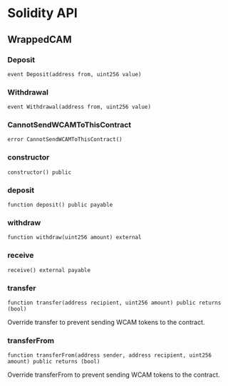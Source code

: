 # Solidity API

## WrappedCAM

### Deposit

```solidity
event Deposit(address from, uint256 value)
```

### Withdrawal

```solidity
event Withdrawal(address from, uint256 value)
```

### CannotSendWCAMToThisContract

```solidity
error CannotSendWCAMToThisContract()
```

### constructor

```solidity
constructor() public
```

### deposit

```solidity
function deposit() public payable
```

### withdraw

```solidity
function withdraw(uint256 amount) external
```

### receive

```solidity
receive() external payable
```

### transfer

```solidity
function transfer(address recipient, uint256 amount) public returns (bool)
```

Override transfer to prevent sending WCAM tokens to the contract.

### transferFrom

```solidity
function transferFrom(address sender, address recipient, uint256 amount) public returns (bool)
```

Override transferFrom to prevent sending WCAM tokens to the contract.
